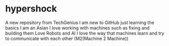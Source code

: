 # hypershock
A new repository from TechGenius
I am new to GitHub just learning the basics 
I am an Asian 
I love working with machines such as fixing and building them
Love Robots and AI 
I love the way that machines learn and try to communicate with each other (M2(Machine 2 Machine))
